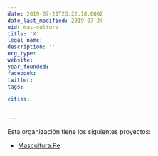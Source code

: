 ```yaml
---
date: 2019-07-21T23:22:18.000Z
date_last_modified: 2019-07-24
uid: mas-cultura
title: 'X'
legal_name: 
description: ''
org_type: 
website: 
year_founded: 
facebook: 
twitter: 
tags:

cities: 


---
```


Esta organización tiene los siguientes proyectos:

- [Mascultura.Pe](/proyectos/mascultura-pe)
